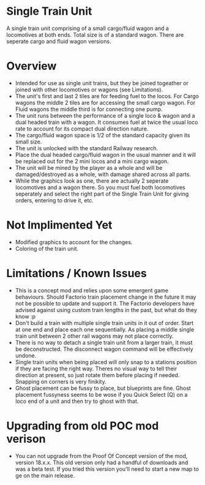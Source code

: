 # Single Train Unit

A single train unit comprising of a small cargo/fluid wagon and a locomotives at both ends. Total size is of a standard  wagon. There are seperate cargo and fluid wagon versions.

Overview
============

- Intended for use as single unit trains, but they be joined togeather or joined with other locomotives or wagons (see Limitations).
- The unit's first and last 2 tiles are for feeding fuel to the locos. For Cargo wagons the middle 2 tiles are for accessing the small cargo wagon. For Fluid wagons the middle third is for connecting one pump.
- The unit runs between the performance of a single loco & wagon and a dual headed train with a wagon. It consumes fuel at twice the usual loco rate to account for its compact dual direction nature.
- The cargo/fluid wagon space is 1/2 of the standard capacity given its small size.
- The unit is unlocked with the standard Railway research.
- Place the dual headed cargo/fluid wagon in the usual manner and it will be replaced out for the 2 mini locos and a mini cargo wagon.
- The unit will be mined by the player as a whole and will be damaged/destroyed as a whole, with damage shared across all parts.
- While the graphics look as one, there are actually 2 seperate locomotives and a wagon there. So you must fuel both locomotives seperately and select the right part of the Single Train Unit for giving orders, entering to drive it, etc.

Not Implimented Yet
================

- Modified graphics to account for the changes.
- Coloring of the train unit.

Limitations / Known Issues
================

- This is a concept mod and relies upon some emergent game behaviours. Should Factorio train placement change in the future it may not be possible to update and support it. The Factorio developers have advised against using custom train lengths in the past, but what do they know :p
- Don't build a train with multiple single train units in it out of order. Start at one end and place each one sequentially. As placing a middle single train unit between 2 other rail wagons may not place correctly.
- There is no way to detach a single train unit from a larger train, it must be deconstructed. The disconnect wagon command will be effectively undone.
- Single train units when being placed will only snap to a stations position if they are facing the right way. Theres no visual way to tell their direction at present, so just rotate them before placing if needed. Snapping on corners is very finikity.
- Ghost placement can be fussy to place, but blueprints are fine. Ghost placement fussyness seems to be wose if you Quick Select (Q) on a loco end of a unit and then try to ghost with that.

Upgrading from old POC mod verison
========================

- You can not upgrade from the Proof Of Concept version of the mod, version 18.x.x. This old version only had a handful of downloads and was a beta test. If you tried this version you'll need to start a new map to ge on the main release.
